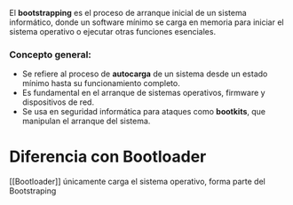 El **bootstrapping** es el proceso de arranque inicial de un sistema informático, donde un software mínimo se carga en memoria para iniciar el sistema operativo o ejecutar otras funciones esenciales.

### Concepto general:

- Se refiere al proceso de **autocarga** de un sistema desde un estado mínimo hasta su funcionamiento completo.
- Es fundamental en el arranque de sistemas operativos, firmware y dispositivos de red.
- Se usa en seguridad informática para ataques como **bootkits**, que manipulan el arranque del sistema.

# Diferencia con Bootloader
[[Bootloader]] únicamente carga el sistema operativo, forma parte del Bootstraping